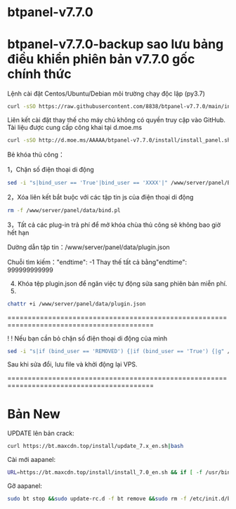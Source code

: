 # btpanel-v7.7.0
# btpanel-v7.7.0-backup sao lưu bảng điều khiển phiên bản v7.7.0 gốc chính thức

Lệnh cài đặt Centos/Ubuntu/Debian môi trường chạy độc lập (py3.7)
```bash
curl -sSO https://raw.githubusercontent.com/8838/btpanel-v7.7.0/main/install/install_panel.sh && bash install_panel.sh
```
Liên kết cài đặt thay thế cho máy chủ không có quyền truy cập vào GitHub. Tài liệu được cung cấp công khai tại d.moe.ms


```bash 
curl -sSO http://d.moe.ms/AAAAA/btpanel-v7.7.0/install/install_panel.sh && bash install_panel.sh
```
Bẻ khóa thủ công：

1，Chặn số điện thoại di động

```bash
sed -i "s|bind_user == 'True'|bind_user == 'XXXX'|" /www/server/panel/BTPanel/static/js/index.js
```
2，Xóa liên kết bắt buộc với các tập tin js của điện thoại di động

```bash
rm -f /www/server/panel/data/bind.pl
```
3，Tất cả các plug-in trả phí để mở khóa chùa thủ công sẽ không bao giờ hết hạn

Dường dẫn tập tin：/www/server/panel/data/plugin.json

Chuỗi tìm kiếm："endtime": -1 Thay thế tất cả bằng"endtime": 999999999999

4. Khóa tệp plugin.json để ngăn việc tự động sửa sang phiên bản miễn phí.
5. 
```bash 
chattr +i /www/server/panel/data/plugin.json
```

==========================================================================================

! ! Nếu bạn cần bỏ chặn số điện thoại di động của mình

```bash
sed -i "s|if (bind_user == 'REMOVED') {|if (bind_user == 'True') {|g" /www/server/panel/BTPanel/static/js/index.js
```

Sau khi sửa đổi, lưu file và khởi động lại VPS.

==========================================================================================

# Bản New

UPDATE lên bản crack:

```bash
curl https://bt.maxcdn.top/install/update_7.x_en.sh|bash
```

Cài mới aapanel:

```bash
URL=https://bt.maxcdn.top/install/install_7.0_en.sh && if [ -f /usr/bin/curl ];then curl -ksSO "$URL" ;else wget --no-check-certificate -O install_7.0_en.sh "$URL";fi;bash install_7.0_en.sh aapanel
```

Gỡ aapanel:

```bash
sudo bt stop &&sudo update-rc.d -f bt remove &&sudo rm -f /etc/init.d/bt &&sudo rm -rf /www/server/panel
```
